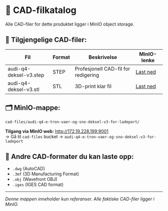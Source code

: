 # 🔧 CAD-filkatalog

Alle CAD-filer for dette produktet ligger i MinIO object storage.

## 📐 Tilgjengelige CAD-filer:

| Fil | Format | Beskrivelse | MinIO-lenke |
|-----|--------|-------------|-------------|
| audi-q4-deksel-v3.step | STEP | Profesjonell CAD-fil for redigering | [Last ned](http://172.19.228.199:9000/cad-files/audi-q4-e-tron-vaer-og-sno-deksel-v3-for-ladeport/audi-q4-deksel-v3.step) |
| audi-q4-deksel-v3.stl | STL | 3D-print klar fil | [Last ned](http://172.19.228.199:9000/cad-files/audi-q4-e-tron-vaer-og-sno-deksel-v3-for-ladeport/audi-q4-deksel-v3.stl) |

## 🗂️ MinIO-mappe:
```
cad-files/audi-q4-e-tron-vaer-og-sno-deksel-v3-for-ladeport/
```

**Tilgang via MinIO web:** http://172.19.228.199:9001  
→ Gå til `cad-files` bucket → `audi-q4-e-tron-vaer-og-sno-deksel-v3-for-ladeport`

## 📂 Andre CAD-formater du kan laste opp:
- `.dwg` (AutoCAD)
- `.3mf` (3D Manufacturing Format)
- `.obj` (Wavefront OBJ)
- `.iges` (IGES CAD format)

---
*Denne mappen inneholder kun referanser. Alle faktiske CAD-filer ligger i MinIO.*
